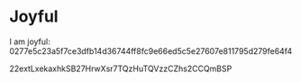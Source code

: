 # Joyful

I am joyful: 0277e5c23a5f7ce3dfb14d36744ff8fc9e66ed5c5e27607e811795d279fe64f4


22extLxekaxhkSB27HrwXsr7TQzHuTQVzzCZhs2CCQmBSP